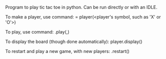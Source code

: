 Program to play tic tac toe in python. Can be run directly or with an IDLE.

To make a player, use command:
<player name> = player(<player's symbol, such as 'X' or 'O'>)

To play, use command:
<player name>.play(<horizontal line>,<verical line>)

To display the board (though done automatically):
player.display()

To restart and play a new game, with new players:
<player name>.restart()

